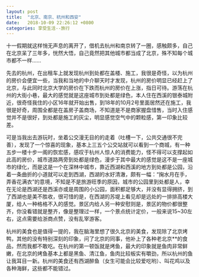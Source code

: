 ```yaml
---
layout: post
title:  "北京、南京、杭州和西安"
date:   2018-10-09 22:26:12 +0800
categories: 享受生活--旅行
---
```

十一假期就这样悄无声息的离开了，借机去杭州和南京转了一圈，感触颇多，自己在北京呆了三年多，恍然大悟，自己竟然把其他城市都当成了北京，殊不知每个城市都不一样......

先去的杭州，在出租车上就发现杭州到处都在盖楼、施工，我很是奇怪，以为杭州的房价会便宜一些，当我和当地的中介聊天时才发现，杭州的房价明显已经赶上了北京，与此同时北京大学的房价在下跌而杭州的房价在上涨，指日可待。游荡在杭州的大街小巷，最大的感觉就是这座城市到处都是绿色，本人住在西溪的银泰城附近，很奇怪我住的小区16年就开始出售，到18年的10月2号里面居然还在施工，我很是好奇，周围全都是在盖房子盖商场，不知道是不是商家握盘惜售，当时入住感觉并不是很好，到处都是施工的灰尘，明显感觉空气中的颗粒感，第一印象比较差。

可是当我出去游玩时，坐着公交漫无目的的走着（吐槽一下，公共交通很不完善），发现了一个惊喜的现象，基本上三五个公交站就可以看到一个商城，有一种五步一楼十步一阁的恢宏感，感叹于杭州人惊人的消费能力，怪不得可以支撑起如此高的房价，城市道路两旁到处都是绿色，漫步于其中最大的感觉是这不是一座城市的绿化，而是这是一个在深林中城市，靠近西湖和西溪的地方到处都是公园，沿着一条曲折的小道就可以走到西湖，西湖的水好清澈，颇有一幅：“掬水月在手，弄香花满衣”的意境，不知是不是旅游旺季的原因，城市的公园里到处都是人，幸在无论是西湖还是西溪亦或是周围的小公园，面积都足够大，并没有显得拥挤，到了西湖也是美不胜收，很可惜的是，在西湖的苏堤上看见却是远处的一排排高楼大厦，给人一种格格不入的感觉。景区内给人另一种安慰则是，景区的物价都很整齐，你没看错就是整齐，像是整理过一样，一个景点统计定价，一般来说15~30左右，这点需要给浙商点赞，没有乱宰游客。

杭州的美食也是值得一提的，我在脑海里想了很久北京的美食，发现除了北京烤鸭，其他的没有特别深刻的印象，问了北京的同事，他补上了各种老北京**的食品，然而我都不敢吃。在杭州的第一顿饭就是烤鱼，最大的印象就是鱼肉非常鲜嫩，在北京的烤鱼基本上都是黑鱼、清江鱼，鱼肉比较板实有嚼劲，所以杭州的鱼让我耳目一新。杭州的美食还有西湖醉鱼（女生可能会比较爱吃哟）、叫花鸡以及各种海鲜，这些都不能错过。